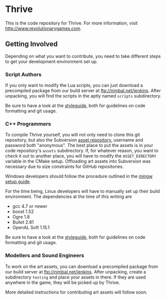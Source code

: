 Thrive
======

This is the code repository for Thrive. For more information, visit
http://www.revolutionarygames.com.


Getting Involved
----------------
Depending on what you want to contribute, you need to take different steps
to get your development environment set up.

### Script Authors
If you only want to modify the Lua scripts, you can just download a 
precompiled package from our build server at ftp://nimbal.net/jenkins.
After unpacking, you will find the scripts in the aptly named `scripts` 
subdirectory.

Be sure to have a look at the [styleguide][styleguide],
both for guidelines on code formatting and git usage.

### C++ Programmers
To compile Thrive yourself, you will not only need to clone this git 
repository, but also the Subversion [asset repository][asset_repository],
username and password both "anonymous".  The best place to put the assets 
is in your code repository's `assets` subdirectory. If, for whatever 
reason, you want to check it out to another place, you will have to modify 
the `ASSET_DIRECTORY` variable in the CMake setup. Offloading art assets 
into Subversion was necessary due to size constraints for GitHub repositories.

Windows developers should follow the procedure outlined in the [mingw setup guide][mingwsetupguide].

For the time being, Linux developers will have to manually set up their build 
environment. The dependencies at the time of this writing are

* gcc 4.7 or newer
* boost 1.52
* Ogre 1.8
* Bullet 2.81
* OpenAL Soft 1.15.1

Be sure to have a look at the [styleguide][styleguide],
both for guidelines on code formatting and git usage.

### Modellers and Sound Engineers
To work on the art assets, you can download a precompiled package from our
build server at ftp://nimbal.net/jenkins. After unpacking, create a 
subdirectory `testing` and place your assets in there. If they are used 
anywhere in the game, they will be picked up by Thrive.

More detailed instructions for contributing art assets will follow soon.


[asset_repository]: http://nimbal.net/scm/svn/thrive_assets/trunk "Asset Repository"
[mingw]: http://www.github.com/Revolutionary-Games/Thrive/blob/master/mingw_setup/readme.txt "MinGW setup guide"
[styleguide]: http://www.github.com/Revolutionary-Games/Thrive/blob/master/doc/style_guide.dox "Styleguide"
[mingwsetupguide]: http://www.github.com/Revolutionary-Games/Thrive/blob/master/mingw_setup/readme.txt "mingw setup guide" 